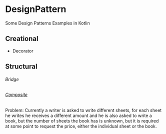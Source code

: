 # DesignPattern
Some Design Patterns Examples in Kotlin

## Creational
* Decorator 

## Structural
###### Bridge
###### [Composite](https://github.com/stalbeal/DesignPattern/tree/master/src/composite)
Problem: 
Currently a writer is asked to write different sheets, for each sheet he writes he receives a different amount and he is also asked to write a book, but the number of sheets the book has is unknown, but it is required at some point to request the price, either the individual sheet or the book.
